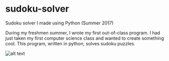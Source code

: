 # sudoku-solver
Sudoku solver I made using Python (Summer 2017)

During my freshmen summer, I wrote my first out-of-class program. I had just taken my first computer science class and wanted to create something cool. This program, written in python, solves sudoku puzzles.

![alt text](https://raw.githubusercontent.com/username/projectname/branch/path/to/img.png)
